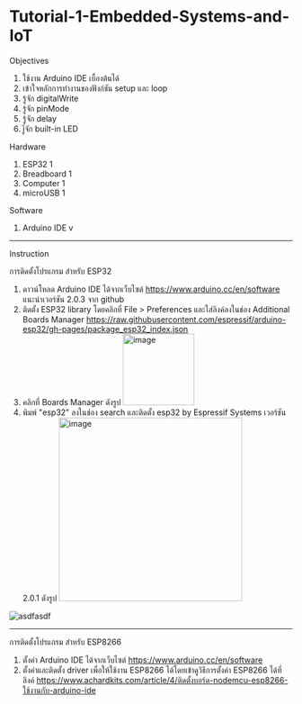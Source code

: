 # Tutorial-1-Embedded-Systems-and-IoT


Objectives
1.	ใช้งาน Arduino IDE เบื้องต้นได้
2.	เข้าใจหลักการทำงานของฟังก์ชัน setup และ loop
3.	รู้จัก digitalWrite
4.	รู้จัก pinMode
5.	รู้จัก delay
6.	iู้จัก built-in LED


Hardware
1.	ESP32		    1
2.	Breadboard  1
3.	Computer	  1
4.	microUSB	  1 

Software
1. Arduino IDE v
--------------------
Instruction

การติดตั้งโปรแกรม สำหรับ ESP32
1. ดาวน์โหลด Arduino IDE ได้จากเว็บไซต์ https://www.arduino.cc/en/software แนะนำเวอร์ชัน 2.0.3 จาก github
2. ติดตั้ง ESP32 library โดยคลิกที่ File > Preferences และใส่ลิงค์ลงในช่อง Additional Boards Manager https://raw.githubusercontent.com/espressif/arduino-esp32/gh-pages/package_esp32_index.json
3. คลิกที่ Boards Manager ดังรูป
   <img width="127" alt="image" src="https://github.com/user-attachments/assets/3093df80-92d9-4704-aefd-388fed2a8282">
4. พิมพ์ "esp32" ลงในช่อง search และติดตั้ง esp32 by Espressif Systems เวอร์ชัน 2.0.1 ดังรูป
   <img width="326" alt="image" src="https://github.com/user-attachments/assets/5e275d7e-a7df-434b-af96-ca0d8533ca19">

![asdfasdf](https://user-images.githubusercontent.com/125423996/218939893-fdf3ef3b-da7b-40d5-90e0-891c3fdd2c4d.JPG)


--------------------
การติดตั้งโปรแกรม สำหรับ ESP8266
1. ตั้งค่า Arduino IDE ได้จากเว็บไซต์ https://www.arduino.cc/en/software
2. ตั้งค่าและติดตั้ง driver เพื่อให้ใช้งาน ESP8266 ได้โดยเข้าดูวิธีการตั้งค่า ESP8266 ได้ที่ลิงค์ https://www.achardkits.com/article/4/ติดตั้งบอร์ด-nodemcu-esp8266-ใช้งานกับ-arduino-ide

